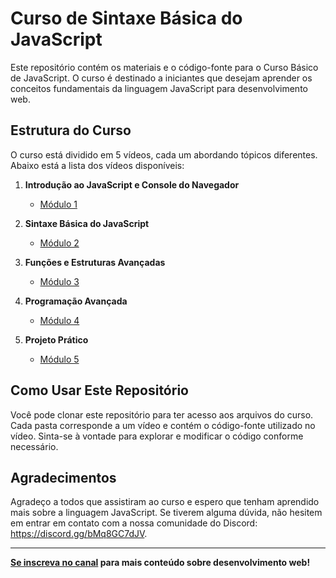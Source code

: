 # Curso de Sintaxe Básica do JavaScript

Este repositório contém os materiais e o código-fonte para o Curso Básico de JavaScript. O curso é destinado a iniciantes que desejam aprender os conceitos fundamentais da linguagem JavaScript para desenvolvimento web.

## Estrutura do Curso

O curso está dividido em 5 vídeos, cada um abordando tópicos diferentes. Abaixo está a lista dos vídeos disponíveis:

1. **Introdução ao JavaScript e Console do Navegador**
   - [Módulo 1](https://youtu.be/r35ZdhpzNsM?si=3VE9UJ0I52BK9ddX)

2. **Sintaxe Básica do JavaScript**
   - [Módulo 2](#)

3. **Funções e Estruturas Avançadas**
   - [Módulo 3](#)

4. **Programação Avançada**
   - [Módulo 4](#)

5. **Projeto Prático**
   - [Módulo 5](#)

## Como Usar Este Repositório

Você pode clonar este repositório para ter acesso aos arquivos do curso. Cada pasta corresponde a um vídeo e contém o código-fonte utilizado no vídeo. Sinta-se à vontade para explorar e modificar o código conforme necessário.

## Agradecimentos

Agradeço a todos que assistiram ao curso e espero que tenham aprendido mais sobre a linguagem JavaScript. Se tiverem alguma dúvida, não hesitem em entrar em contato com a nossa comunidade do Discord: https://discord.gg/bMq8GC7dJV.

---

**[Se inscreva no canal](https://www.youtube.com/channel/UCKLJj2nJH3th04qeaDT_riw) para mais conteúdo sobre desenvolvimento web!**

